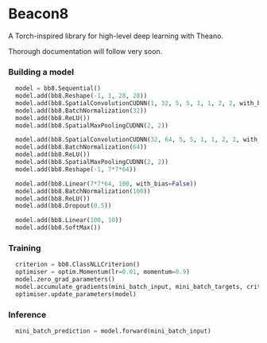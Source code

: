 # Beacon8
A Torch-inspired library for high-level deep learning with Theano.

Thorough documentation will follow very soon.

### Building a model
```python
  model = bb8.Sequential()
  model.add(bb8.Reshape(-1, 1, 28, 28))
  model.add(bb8.SpatialConvolutionCUDNN(1, 32, 5, 5, 1, 1, 2, 2, with_bias=False))
  model.add(bb8.BatchNormalization(32))
  model.add(bb8.ReLU())
  model.add(bb8.SpatialMaxPoolingCUDNN(2, 2))

  model.add(bb8.SpatialConvolutionCUDNN(32, 64, 5, 5, 1, 1, 2, 2, with_bias=False))
  model.add(bb8.BatchNormalization(64))
  model.add(bb8.ReLU())
  model.add(bb8.SpatialMaxPoolingCUDNN(2, 2))
  model.add(bb8.Reshape(-1, 7*7*64))

  model.add(bb8.Linear(7*7*64, 100, with_bias=False))
  model.add(bb8.BatchNormalization(100))
  model.add(bb8.ReLU())
  model.add(bb8.Dropout(0.5))

  model.add(bb8.Linear(100, 10))
  model.add(bb8.SoftMax())
```

### Training
```python
  criterion = bb8.ClassNLLCriterion()
  optimiser = optim.Momentum(lr=0.01, momentum=0.9)
  model.zero_grad_parameters()
  model.accumulate_gradients(mini_batch_input, mini_batch_targets, criterion)
  optimiser.update_parameters(model)
```

### Inference
```python
  mini_batch_prediction = model.forward(mini_batch_input)
```
